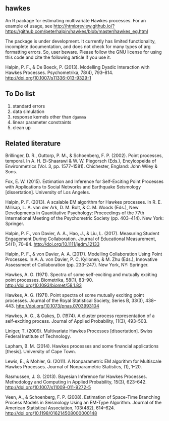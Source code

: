 ## hawkes

An R package for estimating multivariate Hawkes processes. For an example of usage, see http://htmlpreview.github.io/?https://github.com/peterhalpin/hawkes/blob/master/hawkes_eg.html

The package is under development. It currently has limited functionality, incomplete documentation, and does not check for many types of arg formatting errors. So, user beware. Please follow the GNU license for using this code and cite the following article if you use it.

Halpin, P. F., & De Boeck, P. (2013). Modelling Dyadic Interaction with Hawkes Processes. Psychometrika, 78(4), 793–814. http://doi.org/10.1007/s11336-013-9329-1


## To Do list
1. standard errors
2. data simulation
3. response kernels other than `dgamma`
4. linear parameter constraints
5. clean up

## Related literature

Brillinger, D. R., Guttorp, P. M., & Schoenberg, F. P. (2002). Point processes, temporal. In A. H. El-Shaarawi & W. W. Piegorsch (Eds.), Encylcopeida of Environmetrics (Vol. 3, pp. 1577–1581). Chichester, England: John Wiley & Sons.

Fox, E. W. (2015). Estimation and Inference for Self-Exciting Point Processes with Applications to Social Networks and Earthquake Seismology [dissertation]. University of Los Angeles.

Halpin, P. F. (2013). A scalable EM algorithm for Hawkes processes. In R. E. Millsap, L. A. van der Ark, D. M. Bolt, & C. M. Woods (Eds.), New Developments in Quantitative Psychology: Proceedings of the 77th International Meeting of the Psychometric Society (pp. 403–414). New York: Springer.

Halpin, P. F., von Davier, A. A., Hao, J., & Liu, L. (2017). Measuring Student Engagement During Collaboration. Journal of Educational Measurement, 54(1), 70–84. http://doi.org/10.1111/jedm.12133

Halpin, P. F., & von Davier, A. A. (2017). Modelling Collaboration Using Point Processes. In A. A. von Davier, P. C. Kyllonen, & M. Zhu (Eds.), Innovative Assessment of Collaboration (pp. 233–247). New York, NY: Springer.

Hawkes, A. G. (1971). Spectra of some self-exciting and mutually exciting point processes. Biometrika, 58(1), 83–90. http://doi.org/10.1093/biomet/58.1.83

Hawkes, A. G. (1971). Point spectra of some mutually exciting point processes. Journal of the Royal Statistical Society, Series B, 33(3), 438–443. http://doi.org/10.1073/pnas.0703993104

Hawkes, A. G., & Oakes, D. (1974). A cluster process representation of a self-exciting process. Journal of Applied Probability, 11(3), 493–503.

Liniger, T. (2009). Multivariate Hawkes Processes [dissertation]. Swiss Federal Institute of Technology.

Lapham, B. M. (2014). Hawkes processes and some financial applications [thesis]. University of Cape Town.

Lewis, E., & Mohler, G. (2011). A Nonparametric EM algorithm for Multiscale Hawkes Processes. Journal of Nonparametric Statistics, (1), 1–20.

Rasmussen, J. G. (2013). Bayesian Inference for Hawkes Processes. Methodology and Computing in Applied Probability, 15(3), 623–642. http://doi.org/10.1007/s11009-011-9272-5

Veen, A., & Schoenberg, F. P. (2008). Estimation of Space-Time Branching Process Models in Seismology Using an EM-Type Algorithm. Journal of the American Statistical Association, 103(482), 614–624. http://doi.org/10.1198/016214508000000148
